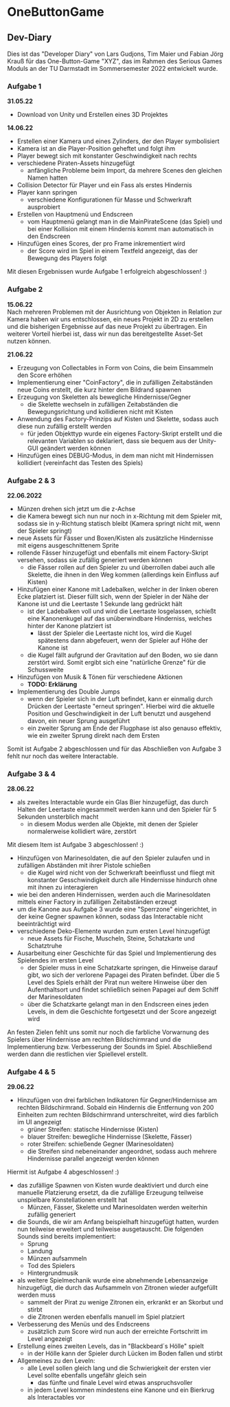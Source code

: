 # OneButtonGame

## Dev-Diary
Dies ist das "Developer Diary" von Lars Gudjons, Tim Maier und Fabian Jörg Krauß für das One-Button-Game "XYZ", das im Rahmen des Serious Games Moduls an der TU Darmstadt im Sommersemester 2022 entwickelt wurde.

### Aufgabe 1
**31.05.22**
- Download von Unity und Erstellen eines 3D Projektes


**14.06.22**
- Erstellen einer Kamera und eines Zylinders, der den Player symbolisiert
- Kamera ist an die Player-Position geheftet und folgt ihm
- Player bewegt sich mit konstanter Geschwindigkeit nach rechts
- verschiedene Piraten-Assets hinzugefügt
  - anfängliche Probleme beim Import, da mehrere Scenes den gleichen Namen hatten
- Collision Detector für Player und ein Fass als erstes Hindernis
- Player kann springen
  - verschiedene Konfigurationen für Masse und Schwerkraft ausprobiert
- Erstellen von Hauptmenü und Endscreen
  - vom Hauptmenü gelangt man in die MainPirateScene (das Spiel) und bei einer Kollision mit einem Hindernis kommt man automatisch in den Endscreen
- Hinzufügen eines Scores, der pro Frame inkrementiert wird
  - der Score wird im Spiel in einem Textfeld angezeigt, das der Bewegung des Players folgt

Mit diesen Ergebnissen wurde Aufgabe 1 erfolgreich abgeschlossen! :)

### Aufgabe 2
**15.06.22** <br>
Nach mehreren Problemen mit der Ausrichtung von Objekten in Relation zur Kamera haben wir uns entschlossen, ein neues Projekt in 2D zu erstellen und die bisherigen Ergebnisse auf das neue Projekt zu übertragen.
Ein weiterer Vorteil hierbei ist, dass wir nun das bereitgestellte Asset-Set nutzen können.

**21.06.22**
- Erzeugung von Collectables in Form von Coins, die beim Einsammeln den Score erhöhen
- Implementierung einer "CoinFactory", die in zufälligen Zeitabständen neue Coins erstellt, die kurz hinter dem Bildrand spawnen
- Erzeugung von Skeletten als bewegliche Hindernisse/Gegner
  - die Skelette wechseln in zufälligen Zeitabständen die Bewegungsrichtung und kollidieren nicht mit Kisten 
- Anwendung des Factory-Prinzips auf Kisten und Skelette, sodass auch diese nun zufällig erstellt werden
  - für jeden Objekttyp wurde ein eigenes Factory-Skript erstellt und die relevanten Variablen so deklariert, dass sie bequem aus der Unity-GUI geändert werden können
- Hinzufügen eines DEBUG-Modus, in dem man nicht mit Hindernissen kollidiert (vereinfacht das Testen des Spiels)

### Aufgabe 2 & 3
**22.06.2022**
- Münzen drehen sich jetzt um die z-Achse
- die Kamera bewegt sich nun nur noch in x-Richtung mit dem Spieler mit, sodass sie in y-Richtung statisch bleibt (Kamera springt nicht mit, wenn der Spieler springt)
- neue Assets für Fässer und Boxen/Kisten als zusätzliche Hindernisse mit eigens ausgeschnittenem Sprite
- rollende Fässer hinzugefügt und ebenfalls mit einem Factory-Skript versehen, sodass sie zufällig generiert werden können
  - die Fässer rollen auf den Spieler zu und überrollen dabei auch alle Skelette, die ihnen in den Weg kommen (allerdings kein Einfluss auf Kisten)
- Hinzufügen einer Kanone mit Ladebalken, welcher in der linken oberen Ecke platziert ist. Dieser füllt sich, wenn der Spieler in der Nähe der Kanone ist und die Leertaste 1 Sekunde lang gedrückt hält 
  - ist der Ladebalken voll und wird die Leertaste losgelassen, schießt eine Kanonenkugel auf das unüberwindbare Hinderniss, welches hinter der Kanone platziert ist
    - lässt der Spieler die Leertaste nicht los, wird die Kugel spätestens dann abgefeuert, wenn der Spieler auf Höhe der Kanone ist
  - die Kugel fällt aufgrund der Gravitation auf den Boden, wo sie dann zerstört wird. Somit ergibt sich eine "natürliche Grenze" für die Schussweite 
- Hinzufügen von Musik & Tönen für verschiedene Aktionen
  - **TODO: Erklärung**
- Implementierung des Double Jumps
  - wenn der Spieler sich in der Luft befindet, kann er einmalig durch Drücken der Leertaste "erneut springen". Hierbei wird die aktuelle Position und Geschwindigkeit in der Luft benutzt und ausgehend davon, ein neuer Sprung ausgeführt
  - ein zweiter Sprung am Ende der Flugphase ist also genauso effektiv, wie ein zweiter Sprung direkt nach dem Ersten 

Somit ist Aufgabe 2 abgeschlossen und für das Abschließen von Aufgabe 3 fehlt nur noch das weitere Interactable.

### Aufgabe 3 & 4
**28.06.22**
- als zweites Interactable wurde ein Glas Bier hinzugefügt, das durch Halten der Leertaste eingesammelt werden kann und den Spieler für 5 Sekunden unsterblich macht
  - in diesem Modus werden alle Objekte, mit denen der Spieler normalerweise kollidiert wäre, zerstört

Mit diesem Item ist Aufgabe 3 abgeschlossen! :)

- Hinzufügen von Marinesoldaten, die auf den Spieler zulaufen und in zufälligen Abständen mit ihrer Pistole schießen
  - die Kugel wird nicht von der Schwerkraft beeinflusst und fliegt mit konstanter Gesschwindigkeit durch alle Hindernisse hindurch ohne mit ihnen zu interagieren
- wie bei den anderen Hindernissen, werden auch die Marinesoldaten mittels einer Factory in zufälligen Zeitabständen erzeugt
- um die Kanone aus Aufgabe 3 wurde eine "Sperrzone" eingerichtet, in der keine Gegner spawnen können, sodass das Interactable nicht beeinträchtigt wird
- verschiedene Deko-Elemente wurden zum ersten Level hinzugefügt
  - neue Assets für Fische, Muscheln, Steine, Schatzkarte und Schatztruhe
- Ausarbeitung einer Geschichte für das Spiel und Implementierung des Spielendes im ersten Level
  - der Spieler muss in eine Schatzkarte springen, die Hinweise darauf gibt, wo sich der verlorene Papagei des Piraten befindet. Über die 5 Level des Spiels erhält der Pirat nun weitere Hinweise über den Aufenthaltsort und findet schließlich seinen Papagei auf dem Schiff der Marinesoldaten
  - über die Schatzkarte gelangt man in den Endscreen eines jeden Levels, in dem die Geschichte fortgesetzt und der Score angezeigt wird
  
An festen Zielen fehlt uns somit nur noch die farbliche Vorwarnung des Spielers über Hindernisse am rechten Bildschirmrand und die Implementierung bzw. Verbesserung der Sounds im Spiel. Abschließend werden dann die restlichen vier Spiellevel erstellt.


### Aufgabe 4 & 5
**29.06.22**
- Hinzufügen von drei farblichen Indikatoren für Gegner/Hindernisse am rechten Bildschirmrand. Sobald ein Hindernis die Entfernung von 200 Einheiten zum rechten Bildschirmrand unterschreitet, wird dies farblich im UI angezeigt 
  - grüner Streifen: statische Hindernisse (Kisten)
  - blauer Streifen: bewegliche Hindernisse (Skelette, Fässer)
  - roter Streifen: schießende Gegner (Marinesoldaten)
  - die Streifen sind nebeneinander angeordnet, sodass auch mehrere Hindernisse parallel angezeigt werden können

Hiermit ist Aufgabe 4 abgeschlossen! :)

- das zufällige Spawnen von Kisten wurde deaktiviert und durch eine manuelle Platzierung ersetzt, da die zufällige Erzeugung teilweise unspielbare Konstellationen erstellt hat
  - Münzen, Fässer, Skelette und Marinesoldaten werden weiterhin zufällig generiert
- die Sounds, die wir am Anfang beispielhaft hinzugefügt hatten, wurden nun teilweise erweitert und teilweise ausgetauscht. Die folgenden Sounds sind bereits implementiert:
  - Sprung
  - Landung
  - Münzen aufsammeln
  - Tod des Spielers
  - Hintergrundmusik
- als weitere Spielmechanik wurde eine abnehmende Lebensanzeige hinzugefügt, die durch das Aufsammeln von Zitronen wieder aufgefüllt werden muss
  - sammelt der Pirat zu wenige Zitronen ein, erkrankt er an Skorbut und stirbt
  - die Zitronen werden ebenfalls manuell im Spiel platziert
- Verbesserung des Menüs und des Endscreens
  - zusätzlich zum Score wird nun auch der erreichte Fortschritt im Level angezeigt
- Erstellung eines zweiten Levels, das in "Blackbeard´s Hölle" spielt
  - in der Hölle kann der Spieler durch Lücken im Boden fallen und stirbt
- Allgemeines zu den Leveln:
  - alle Level sollen gleich lang und die Schwierigkeit der ersten vier Level sollte ebenfalls ungefähr gleich sein
    - das fünfte und finale Level wird etwas anspruchsvoller 
  - in jedem Level kommen mindestens eine Kanone und ein Bierkrug als Interactables vor
